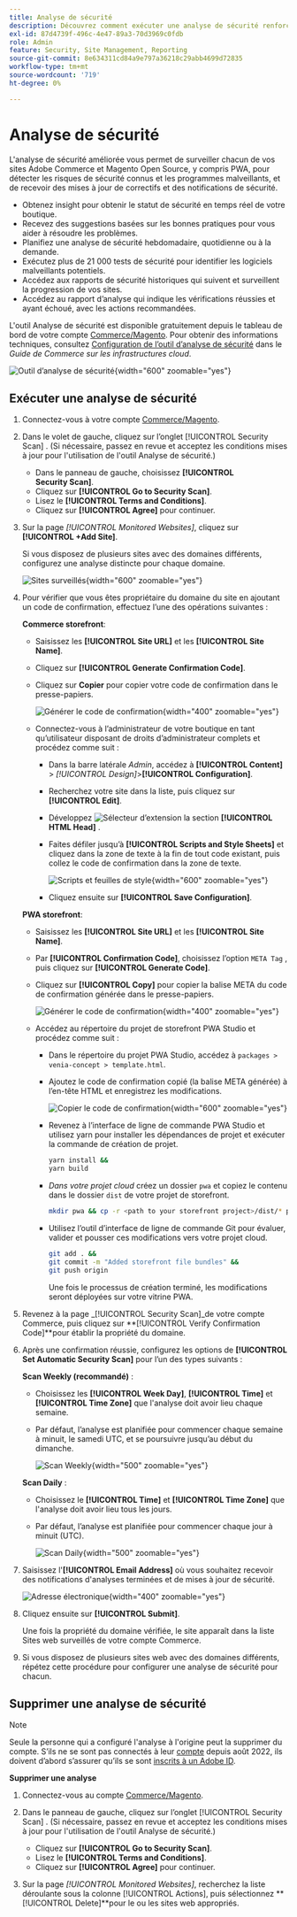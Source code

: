 ```yaml
---
title: Analyse de sécurité
description: Découvrez comment exécuter une analyse de sécurité renforcée et surveiller chacun de vos sites Adobe Commerce et Magento Open Source.
exl-id: 87d4739f-496c-4e47-89a3-70d3969c0fdb
role: Admin
feature: Security, Site Management, Reporting
source-git-commit: 8e634311cd84a9e797a36218c29abb4699d72835
workflow-type: tm+mt
source-wordcount: '719'
ht-degree: 0%

---
```


# Analyse de sécurité

L&#39;analyse de sécurité améliorée vous permet de surveiller chacun de vos sites Adobe Commerce et Magento Open Source, y compris PWA, pour détecter les risques de sécurité connus et les programmes malveillants, et de recevoir des mises à jour de correctifs et des notifications de sécurité.

- Obtenez insight pour obtenir le statut de sécurité en temps réel de votre boutique.
- Recevez des suggestions basées sur les bonnes pratiques pour vous aider à résoudre les problèmes.
- Planifiez une analyse de sécurité hebdomadaire, quotidienne ou à la demande.
- Exécutez plus de 21 000 tests de sécurité pour identifier les logiciels malveillants potentiels.
- Accédez aux rapports de sécurité historiques qui suivent et surveillent la progression de vos sites.
- Accédez au rapport d’analyse qui indique les vérifications réussies et ayant échoué, avec les actions recommandées.

L&#39;outil Analyse de sécurité est disponible gratuitement depuis le tableau de bord de votre compte [Commerce/Magento](../getting-started/commerce-account-create.md). Pour obtenir des informations techniques, consultez [Configuration de l’outil d’analyse de sécurité](https://experienceleague.adobe.com/docs/commerce-cloud-service/user-guide/launch/overview.html#set-up-the-security-scan-tool) dans le _Guide de Commerce sur les infrastructures cloud_.

![Outil d’analyse de sécurité](./assets/magento-security-scan.png){width="600" zoomable="yes"}

## Exécuter une analyse de sécurité

1. Connectez-vous à votre compte [Commerce/Magento](../getting-started/commerce-account-create.md).

1. Dans le volet de gauche, cliquez sur l’onglet [!UICONTROL Security Scan] . (Si nécessaire, passez en revue et acceptez les conditions mises à jour pour l&#39;utilisation de l&#39;outil Analyse de sécurité.)

   - Dans le panneau de gauche, choisissez **[!UICONTROL Security Scan]**.
   - Cliquez sur **[!UICONTROL Go to Security Scan]**.
   - Lisez le **[!UICONTROL Terms and Conditions]**.
   - Cliquez sur **[!UICONTROL Agree]** pour continuer.

1. Sur la page _[!UICONTROL Monitored Websites]_, cliquez sur **[!UICONTROL +Add Site]**.

   Si vous disposez de plusieurs sites avec des domaines différents, configurez une analyse distincte pour chaque domaine.

   ![Sites surveillés](./assets/monitored-website.png){width="600" zoomable="yes"}

1. Pour vérifier que vous êtes propriétaire du domaine du site en ajoutant un code de confirmation, effectuez l’une des opérations suivantes :

   **Commerce storefront**:

   - Saisissez les **[!UICONTROL Site URL]** et les **[!UICONTROL Site Name]**.
   - Cliquez sur **[!UICONTROL Generate Confirmation Code]**.
   - Cliquez sur **Copier** pour copier votre code de confirmation dans le presse-papiers.

     ![Générer le code de confirmation](./assets/scan-site1.png){width="400" zoomable="yes"}

   - Connectez-vous à l’administrateur de votre boutique en tant qu’utilisateur disposant de droits d’administrateur complets et procédez comme suit :

      - Dans la barre latérale _Admin_, accédez à **[!UICONTROL Content]** > _[!UICONTROL Design]_>**[!UICONTROL Configuration]**.
      - Recherchez votre site dans la liste, puis cliquez sur **[!UICONTROL Edit]**.
      - Développez ![Sélecteur d’extension](../assets/icon-display-expand.png) la section **[!UICONTROL HTML Head]** .
      - Faites défiler jusqu’à **[!UICONTROL Scripts and Style Sheets]** et cliquez dans la zone de texte à la fin de tout code existant, puis collez le code de confirmation dans la zone de texte.

        ![ Scripts et feuilles de style ](./assets/scan-paste-code.png){width="600" zoomable="yes"}

      - Cliquez ensuite sur **[!UICONTROL Save Configuration]**.

   **PWA storefront**:

   - Saisissez les **[!UICONTROL Site URL]** et les **[!UICONTROL Site Name]**.

   - Par **[!UICONTROL Confirmation Code]**, choisissez l’option `META Tag` , puis cliquez sur **[!UICONTROL Generate Code]**.

   - Cliquez sur **[!UICONTROL Copy]** pour copier la balise META du code de confirmation générée dans le presse-papiers.

     ![Générer le code de confirmation](./assets/scan-site2.png){width="400" zoomable="yes"}

   - Accédez au répertoire du projet de storefront PWA Studio et procédez comme suit :

      - Dans le répertoire du projet PWA Studio, accédez à `packages > venia-concept > template.html`.
      - Ajoutez le code de confirmation copié (la balise META générée) à l’en-tête HTML et enregistrez les modifications.

        ![Copier le code de confirmation](./assets/code-pwa.png){width="600" zoomable="yes"}

      - Revenez à l’interface de ligne de commande PWA Studio et utilisez yarn pour installer les dépendances de projet et exécuter la commande de création de projet.

        ```sh
        yarn install &&
        yarn build
        ```

      - *Dans votre projet cloud* créez un dossier `pwa` et copiez le contenu dans le dossier `dist` de votre projet de storefront.

        ```sh
        mkdir pwa && cp -r <path to your storefront project>/dist/* pwa
        ```

      - Utilisez l’outil d’interface de ligne de commande Git pour évaluer, valider et pousser ces modifications vers votre projet cloud.

        ```sh
        git add . &&
        git commit -m "Added storefront file bundles" &&
        git push origin
        ```

        Une fois le processus de création terminé, les modifications seront déployées sur votre vitrine PWA.

1. Revenez à la page _[!UICONTROL Security Scan]_de votre compte Commerce, puis cliquez sur **[!UICONTROL Verify Confirmation Code]**pour établir la propriété du domaine.

1. Après une confirmation réussie, configurez les options de **[!UICONTROL Set Automatic Security Scan]** pour l’un des types suivants :

   **Scan Weekly (recommandé)** :

   - Choisissez les **[!UICONTROL Week Day]**, **[!UICONTROL Time]** et **[!UICONTROL Time Zone]** que l&#39;analyse doit avoir lieu chaque semaine.
   - Par défaut, l’analyse est planifiée pour commencer chaque semaine à minuit, le samedi UTC, et se poursuivre jusqu’au début du dimanche.

     ![Scan Weekly](./assets/scan-weekly.png){width="500" zoomable="yes"}

   **Scan Daily** :

   - Choisissez le **[!UICONTROL Time]** et **[!UICONTROL Time Zone]** que l&#39;analyse doit avoir lieu tous les jours.
   - Par défaut, l’analyse est planifiée pour commencer chaque jour à minuit (UTC).

     ![Scan Daily](./assets/scan-daily.png){width="500" zoomable="yes"}

1. Saisissez l&#39;**[!UICONTROL Email Address]** où vous souhaitez recevoir des notifications d&#39;analyses terminées et de mises à jour de sécurité.

   ![Adresse électronique](./assets/scan-notification-email.png){width="400" zoomable="yes"}

1. Cliquez ensuite sur **[!UICONTROL Submit]**.

   Une fois la propriété du domaine vérifiée, le site apparaît dans la liste Sites web surveillés de votre compte Commerce.

1. Si vous disposez de plusieurs sites web avec des domaines différents, répétez cette procédure pour configurer une analyse de sécurité pour chacun.

## Supprimer une analyse de sécurité

>[!NOTE]
>
>Seule la personne qui a configuré l&#39;analyse à l&#39;origine peut la supprimer du compte. S’ils ne se sont pas connectés à leur [compte](https://account.magento.com) depuis août 2022, ils doivent d’abord s’assurer qu’ils se sont [inscrits à un Adobe ID](https://account.magento.com).

**Supprimer une analyse**

1. Connectez-vous au compte [Commerce/Magento](../getting-started/commerce-account-create.md).

1. Dans le panneau de gauche, cliquez sur l’onglet [!UICONTROL Security Scan] . (Si nécessaire, passez en revue et acceptez les conditions mises à jour pour l&#39;utilisation de l&#39;outil Analyse de sécurité.)

   - Cliquez sur **[!UICONTROL Go to Security Scan]**.
   - Lisez le **[!UICONTROL Terms and Conditions]**.
   - Cliquez sur **[!UICONTROL Agree]** pour continuer.

1. Sur la page _[!UICONTROL Monitored Websites]_, recherchez la liste déroulante sous la colonne [!UICONTROL Actions], puis sélectionnez **[!UICONTROL Delete]**pour le ou les sites web appropriés.
